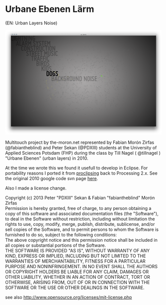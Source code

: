 Urbane Ebenen Lärm
==================

(EN: Urban Layers Noise)  

![](uelaerm.png)  

Multitouch project by the-moron.net represented by Fabian Morón Zirfas (@fabiantheblind) and Peter Sekan (@PDXIII) students at the University of Applied Sciences Potsdam (FHP) during the class by Till Nagel ( @tillnagel ) "Urbane Ebenen" (urban layers) in 2010.   

At the time we wrote this we found it usefull to develop in Eclipse. For portability reasons I ported it from [proclipsing](https://code.google.com/p/proclipsing/) back to Processing 2.x. 
See the original 2010 google code svn page [here](https://code.google.com/p/tmn-ue-learm/).  

Also I made a license change.  

Copyright (c)  2013 Peter "PDXIII" Sekan & Fabian "fabiantheblind" Morón Zirfas  
Permission is hereby granted, free of charge, to any person obtaining a copy of this software and associated documentation files (the "Software"), to deal in the Software  without restriction, including without limitation the rights to use, copy, modify, merge, publish, distribute, sublicense, and/or sell copies of the Software, and to  permit persons to whom the Software is furnished to do so, subject to the following conditions:  
The above copyright notice and this permission notice shall be included in all copies or substantial portions of the Software.  
THE SOFTWARE IS PROVIDED "AS IS", WITHOUT WARRANTY OF ANY KIND, EXPRESS OR IMPLIED, INCLUDING BUT NOT LIMITED TO THE WARRANTIES OF MERCHANTABILITY, FITNESS FOR A  PARTICULAR PURPOSE AND NONINFRINGEMENT. IN NO EVENT SHALL THE AUTHORS OR COPYRIGHT HOLDERS BE LIABLE FOR ANY CLAIM, DAMAGES OR OTHER LIABILITY, WHETHER IN AN ACTION OF  CONTRACT, TORT OR OTHERWISE, ARISING FROM, OUT OF OR IN CONNECTION WITH THE SOFTWARE OR THE USE OR OTHER DEALINGS IN THE SOFTWARE.  

see also http://www.opensource.org/licenses/mit-license.php



